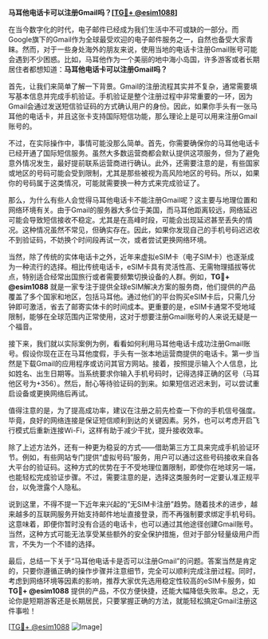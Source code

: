 **马耳他电话卡可以注册Gmail吗？[[TG💪+ @esim1088](https://t.me/s/esim1088)]**

在当今数字化的时代，电子邮件已经成为我们生活中不可或缺的一部分。而Google旗下的Gmail作为全球最受欢迎的电子邮件服务之一，自然也备受大家青睐。然而，对于一些身处海外的朋友来说，使用当地的电话卡注册Gmail账号可能会遇到不少困惑。比如，马耳他作为一个美丽的地中海小岛国，许多游客或者长期居住者都想知道：**马耳他电话卡可以注册Gmail吗？**

首先，让我们来简单了解一下背景。Gmail的注册流程其实并不复杂，通常需要填写基本信息并完成手机验证。手机验证是整个注册过程中非常重要的一环，因为Gmail会通过发送短信验证码的方式确认用户的身份。因此，如果你手头有一张马耳他的电话卡，并且这张卡支持国际短信功能，那么理论上是可以用来注册Gmail账号的。

不过，在实际操作中，事情可能没那么简单。首先，你需要确保你的马耳他电话卡已经开通了国际短信服务。虽然大多数运营商都会默认提供这项服务，但为了避免意外情况发生，最好提前联系运营商进行确认。此外，还需要注意的是，有些国家或地区的号码可能会受到限制，尤其是那些被视为高风险地区的号码。所以，如果你的号码属于这类情况，可能就需要换一种方式来完成验证了。

那么，为什么有些人会觉得马耳他电话卡不能注册Gmail呢？这主要与地理位置和网络环境有关。由于Gmail的服务器大多位于美国，而马耳他距离较远，网络延迟可能会导致短信接收不稳定。尤其是在高峰时段，可能会出现延迟甚至丢失的情况。这种情况虽然不常见，但确实存在。因此，如果你发现自己的手机号码迟迟收不到验证码，不妨换个时间段再试一次，或者尝试更换网络环境。

当然，除了传统的实体电话卡之外，近年来虚拟eSIM卡（电子SIM卡）也逐渐成为一种流行的选择。相比传统电话卡，eSIM卡具有灵活性高、无需物理插拔等优点，特别适合经常出国旅行或者需要频繁切换设备的人群。例如，**TG💪+ @esim1088** 就是一家专注于提供全球eSIM解决方案的服务商，他们提供的产品覆盖了多个国家和地区，包括马耳他。通过他们的平台购买eSIM卡后，只需几分钟即可激活，省去了邮寄实体卡的时间成本。更重要的是，eSIM卡通常不受地域限制，能够在全球范围内正常使用，这对于想要注册Gmail账号的人来说无疑是一个福音。

接下来，我们就以实际案例为例，看看如何利用马耳他电话卡成功注册Gmail账号。假设你现在正在马耳他度假，手头有一张本地运营商提供的电话卡。第一步当然是下载Gmail的应用程序或访问其官方网站。接着，按照提示输入个人信息，比如姓名、出生日期等。当系统要求你输入手机号码时，记得选择正确的区号（马耳他区号为+356）。然后，耐心等待验证码的到来。如果短信迟迟未到，可以尝试重启设备或更换网络后再试。

值得注意的是，为了提高成功率，建议在注册之前先检查一下你的手机信号强度。毕竟，良好的网络连接是保证短信顺利到达的关键因素。另外，也可以考虑开启飞行模式后重新连接Wi-Fi，这样有助于减少干扰，提升接收效率。

除了上述方法外，还有一种更为稳妥的方式——借助第三方工具来完成手机验证环节。例如，有些网站专门提供“虚拟号码”服务，用户可以通过这些号码接收来自各大平台的验证码。这种方式的优势在于不受地理位置限制，即使你在地球另一端，也能轻松完成验证步骤。不过，需要注意的是，选择这类服务时一定要认准正规平台，以免泄露个人隐私。

说到这里，不得不提一下近年来兴起的“无SIM卡注册”趋势。随着技术的进步，越来越多的互联网服务开始支持邮件地址直接登录，而不再强制要求绑定手机号码。这意味着，即便你暂时没有合适的电话卡，也可以通过其他途径创建Gmail账号。当然，这种方式可能无法享受某些额外的安全保护措施，但对于部分轻量级用户而言，不失为一个不错的选择。

最后，总结一下关于“马耳他电话卡是否可以注册Gmail”的问题。答案当然是肯定的，只要你遵循正确的操作步骤并注意细节，完全可以顺利完成注册过程。同时，考虑到网络环境等因素的影响，推荐大家优先选用稳定性较高的eSIM卡服务，如**TG💪+ @esim1088** 提供的产品，不仅方便快捷，还能大幅降低失败率。总之，无论你是短期游客还是长期居民，只要掌握正确的方法，就能轻松搞定Gmail注册这件事啦！

[[TG💪+ @esim1088](https://t.me/s/esim1088) ![Image](https://i.postimg.cc/4NQfJmqS/Snipaste-2025-05-13-00-14-12.png)]